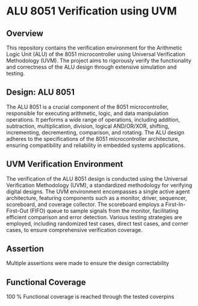 # ALU 8051 Verification using UVM

## Overview
This repository contains the verification environment for the Arithmetic Logic Unit (ALU) of the 8051 microcontroller using Universal Verification Methodology (UVM). The project aims to rigorously verify the functionality and correctness of the ALU design through extensive simulation and testing.

## Design: ALU 8051
The ALU 8051 is a crucial component of the 8051 microcontroller, responsible for executing arithmetic, logic, and data manipulation operations. It performs a wide range of operations, including addition, subtraction, multiplication, division, logical AND/OR/XOR, shifting, incrementing, decrementing, comparison, and rotating. The ALU design adheres to the specifications of the 8051 microcontroller architecture, ensuring compatibility and reliability in embedded systems applications.

## UVM Verification Environment
The verification of the ALU 8051 design is conducted using the Universal Verification Methodology (UVM), a standardized methodology for verifying digital designs. The UVM environment encompasses a single active agent architecture, featuring components such as a monitor, driver, sequencer, scoreboard, and coverage collector. The scoreboard employs a First-In-First-Out (FIFO) queue to sample signals from the monitor, facilitating efficient comparison and error detection. Various testing strategies are employed, including randomized test cases, direct test cases, and corner cases, to ensure comprehensive verification coverage.

## Assertion
Multiple assertions were made to ensure the design correctability 

## Functional Coverage 
100 % Functional coverage is reached through the tested coverpins

